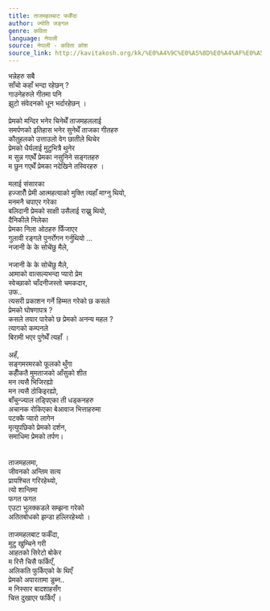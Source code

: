 ```yaml
---
title: ताजमहलबाट फर्कँदा
author: ज्योति जङ्गल
genre: कविता
language: नेपाली
source: नेपाली - कविता कोश
source_link: http://kavitakosh.org/kk/%E0%A4%9C%E0%A5%8D%E0%A4%AF%E0%A5%8B%E0%A4%A4%E0%A4%BF_%E0%A4%9C%E0%A4%99%E0%A5%8D%E0%A4%97%E0%A4%B2
---
```


भन्नेहरु सबै  
साँचो कहाँ भन्दा रहेछन् ?  
गाउनेहरुले गीतमा पनि  
झुटो संवेदनको धून भर्दारहेछन् ।  
   
प्रेमको मन्दिर भनेर चिनेथेँ ताजमहललाई  
समर्पणको इतिहास भनेर सुनेथेँ ताजका गीतहरु  
कौतुहलको उत्ताउलो वेग छातीले थिचेर  
प्रेमको धैर्यलाई मुटुभित्रै थुनेर  
म सुन्न गएथेँ प्रेमका नसुनिने सङ्गतहरु  
म छुन गएथेँ प्रेमका नदेखिने तस्विरहरु ।  
   
मलाई संसारका  
हज्जारौँ प्रेमी आत्महत्याको मुक्ति त्यहाँ माग्नु थियो,  
मनमनै चपाएर गरेका  
बलिदानी प्रेमको साक्षी उसैलाई राख्नु थियो,  
दैनिकीले निलेका  
प्रेमका निला ओठहरु फिँजाएर  
गुलावी रङ्गले पुनर्रोगन गर्नुथियो ...  
नजानी के के सोचेंछु मैले,  
   
नजानी के के सोचेंछु मैले,  
आमाको वात्सल्यभन्दा प्यारो प्रेम  
स्वेच्छाको चाँदनीजस्तो चमकदार,  
उफ..  
त्यसरी प्रकाशन गर्ने हिम्मत गरेको छ कसले  
प्रेमको घोषणापत्र ?  
कसले तयार पारेको छ प्रेमको अनन्य महल ?  
त्यागको कम्पनले  
बिरामी भएर पुगेथेँ त्यहाँ ।  
   
अहँ,  
सङ्गमरमरको फूलको थुँगा  
कहीँकतै मुमताजको आँसुको शीत  
मन त्यसै भिजिरह्यो  
मन त्यसै ठोकिइरह्यो,  
बाँचुन्ज्याल तडि्पएका ती धड्कनहरु  
अचानक रोकिएका बेआवाज भित्ताहरुमा  
पटक्कै प्यारो लागेन  
मृत्युपछिको प्रेमको दर्शन,  
समाधिमा प्रेमको तर्पण।  
   
   
ताजमहलमा,  
जीवनको अन्तिम सत्य  
प्रायश्चित गरिरहेथ्यो,  
त्यो शान्तिमा  
फगत फगत  
एउटा भुलक्कडले सम्झना गरेको  
अतितबोधको झन्डा हल्लिरहेथ्यो ।  
   
ताजमहलबाट फर्कँदा,  
मुटु खुम्चिने गरी  
आहतको सिरेटो बोकेर  
म रित्तै चिसै फर्किएँ,  
अलिकति फुर्किएको के थिएँ  
प्रेमको अपारतामा डुब्न..  
म निस्सार बादशाहसँग  
चित्त दुखाएर फर्किएँ ।
